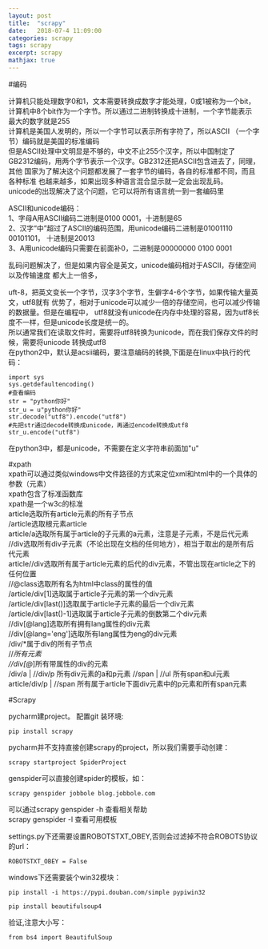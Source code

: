 ```yaml
---
layout: post
title:  "scrapy"
date:   2018-07-4 11:09:00
categories: scrapy
tags: scrapy
excerpt: scrapy
mathjax: true
---
```


#编码

计算机只能处理数字0和1，文本需要转换成数字才能处理，0或1被称为一个bit，
计算机中8个bit作为一个字节。所以通过二进制转换成十进制，一个字节能表示
最大的数字就是255    
计算机是美国人发明的，所以一个字节可以表示所有字符了，所以ASCII
（一个字节）编码就是美国的标准编码   
但是ASCII处理中文明显是不够的，中文不止255个汉字，所以中国制定了
GB2312编码，用两个字节表示一个汉字。GB2312还把ASCII包含进去了，同理，其他
国家为了解决这个问题都发展了一套字节的编码，各自的标准都不同，而且各种标准
也越来越多，如果出现多种语言混合显示就一定会出现乱码。   
unicode的出现解决了这个问题，它可以将所有语言统一到一套编码里   
    
ASCII和unicode编码：    
1、字母A用ASCII编码二进制是0100 0001，十进制是65   
2、汉字“中”超过了ASCII的编码范围，用unicode编码二进制是01001110 00101101，
十进制是20013    
3、A用unicode编码只需要在前面补0，二进制是00000000 0100 0001    
    
乱码问题解决了，但是如果内容全是英文，unicode编码相对于ASCII，存储空间以及传输速度
都大上一倍多，
     
uft-8，把英文变长一个字节，汉字3个字节，生僻字4-6个字节，如果传输大量英文，utf8就有
优势了，相对于unicode可以减少一倍的存储空间，也可以减少传输的数据量。但是在编程中，
utf8就没有unicode在内存中处理的容易，因为utf8长度不一样，但是unicode长度是统一的。   
所以通常我们在读取文件时，需要将utf8转换为unicode，而在我们保存文件的时候，需要将unicode
转换成utf8   
在python2中，默认是acsii编码，要注意编码的转换,下面是在linux中执行的代码：    
```
import sys
sys.getdefaultencoding()
#查看编码
str = "python你好"   
str_u = u"python你好"
str.decode("utf8").encode("utf8")
#先把str通过decode转换成unicode，再通过encode转换成utf8
str_u.encode("utf8")
```
在python3中，都是unicode，不需要在定义字符串前面加"u"

#xpath   
xpath可以通过类似windows中文件路径的方式来定位xml和html中的一个具体的参数（元素）    
xpath包含了标准函数库    
xpath是一个w3c的标准   
article选取所有article元素的所有子节点   
/article选取根元素article    
article/a选取所有属于article的子元素的a元素，注意是子元素，不是后代元素   
//div选取所有div子元素（不论出现在文档的任何地方），相当于取出的是所有后代元素   
article//div选取所有属于article元素的后代的div元素，不管出现在article之下的任何位置    
//@class选取所有名为html中class的属性的值   
/article/div[1]选取属于article子元素的第一个div元素   
/article/div[last()]选取属于article子元素的最后一个div元素    
/article/div[last()-1]选取属于article子元素的倒数第二个div元素    
//div[@lang]选取所有拥有lang属性的div元素      
//div[@lang='eng']选取所有lang属性为eng的div元素     
/div/*属于div的所有子节点   
//*所有元素    
//div[@*]所有带属性的div的元素   
/div/a | //div/p 所有div元素的a和p元素
//span | //ul 所有span和ul元素   
article/div/p | //span 所有属于article下面div元素中的p元素和所有span元素    



#Scrapy   

pycharm建project。
配置git
装环境:   
```
pip install scrapy
```
pycharm并不支持直接创建scrapy的project，所以我们需要手动创建：   
```
scrapy startproject SpiderProject
```

genspider可以直接创建spider的模板，如：   
```
scrapy genspider jobbole blog.jobbole.com
```
可以通过scrapy genspider -h 查看相关帮助   
scrapy genspider -l 查看可用模板    
  
settings.py下还需要设置ROBOTSTXT_OBEY,否则会过滤掉不符合ROBOTS协议的url：   
```
ROBOTSTXT_OBEY = False
```
windows下还需要装个win32模块：   
```
pip install -i https://pypi.douban.com/simple pypiwin32
```

     
```
pip install beautifulsoup4
```   
验证,注意大小写：  
```
from bs4 import BeautifulSoup
```






